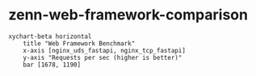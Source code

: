 # zenn-web-framework-comparison

```mermaid
xychart-beta horizontal
    title "Web Framework Benchmark"
    x-axis [nginx_uds_fastapi, nginx_tcp_fastapi]
    y-axis "Requests per sec (higher is better)"
    bar [1678, 1190]
```

